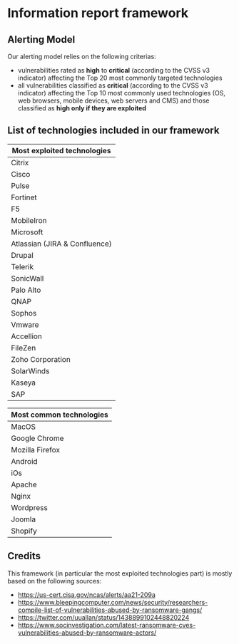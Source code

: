 # Information report framework

## Alerting Model

Our alerting model relies on the following criterias:
- vulnerabilities rated as **high** to **critical** (according to the CVSS v3 indicator) affecting the Top 20 most commonly targeted technologies 
- all vulnerabilities classified as **critical** (according to the CVSS v3 indicator) affecting the Top 10 most commonly used technologies (OS, web browsers, mobile devices, web servers and CMS) and those classified as **high only if they are exploited**

## List of technologies included in our framework

| Most exploited technologies |
|-----------------------------|
| Citrix                      |
| Cisco                       |
| Pulse                       |
| Fortinet                    |
| F5                          |
| MobileIron                  |
| Microsoft                   |
| Atlassian (JIRA & Confluence)|
| Drupal                      |
| Telerik                     |
| SonicWall                   |
| Palo Alto                   |
| QNAP                        |
| Sophos                      |
| Vmware                      |
| Accellion                   |
| FileZen                     |
| Zoho Corporation            |
| SolarWinds                  |
| Kaseya                      |
| SAP                         |


| Most common technologies |
|--------------------------|
| MacOS                    |
| Google Chrome            |
| Mozilla Firefox          |
| Android                  |
| iOs                      |
| Apache                   |
| Nginx                    |
| Wordpress                |
| Joomla                   |
| Shopify                  |


## Credits

This framework (in particular the most exploited technologies part) is mostly based on the following sources:
- https://us-cert.cisa.gov/ncas/alerts/aa21-209a
- https://www.bleepingcomputer.com/news/security/researchers-compile-list-of-vulnerabilities-abused-by-ransomware-gangs/
- https://twitter.com/uuallan/status/1438899102448820224
- https://www.socinvestigation.com/latest-ransomware-cves-vulnerabilities-abused-by-ransomware-actors/
